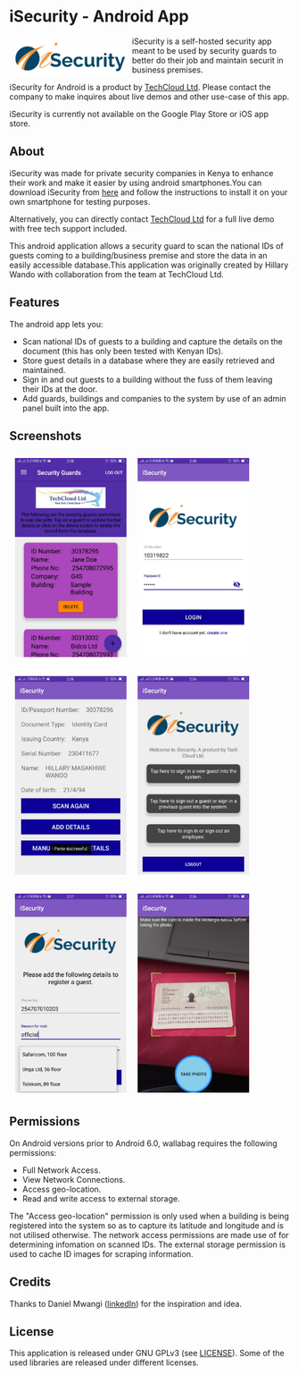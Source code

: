 # iSecurity - Android App

<img src="./readme/isecurity_logo.png" align="left"
width="200" hspace="10" vspace="10">

iSecurity is a self-hosted security app meant to be used by security guards to better do their job and maintain securit in business premises.

iSecurity for Android is a product by
[TechCloud Ltd](http://www.techcloud.co.ke/). Please contact the company to make inquires about live demos and other use-case of this app.

iSecurity is currently not available on the Google Play Store or iOS app store.

## About

iSecurity was made for private security companies in Kenya to enhance their work and make it easier by using android smartphones.You can download iSecurity from [here](http://hillarywando.com/blog/isecurity-app/) and follow the instructions to install it on your own smartphone for testing purposes.

Alternatively, you can directly contact [TechCloud Ltd](http://www.techcloud.co.ke/) for a full live demo with free tech support included.

This android application allows a security guard to scan the national IDs of guests coming to a building/business premise and store the data in an easily accessible database.This application was originally created by Hillary Wando with collaboration from the team at TechCloud Ltd.

## Features

The android app lets you:
- Scan national IDs of guests to a building and capture the details on the document (this has only been tested with Kenyan IDs).
- Store guest details in a database where they are easily retrieved and maintained.
- Sign in and out guests to a building without the fuss of them leaving their IDs at the door.
- Add guards, buildings and companies to the system by use of an admin panel built into the app.

## Screenshots

[<img src="./readme/screenshot1.jpg" align="left"
width="200"
    hspace="10" vspace="10">](./readme/screenshot1.jpg)

[<img src="./readme/screenshot2.jpg" align="center"
width="200"
    hspace="10" vspace="10">](./readme/screenshot2.jpg)

[<img src="./readme/screenshot5.jpg" align="left"
width="200"
    hspace="10" vspace="10">](./readme/screenshot5.jpg)

[<img src="./readme/screenshot6.jpg" align="center"
width="200"
    hspace="10" vspace="10">](./readme/screenshot6.jpg)

[<img src="./readme/screenshot7.jpg" align="left"
width="200"
    hspace="10" vspace="10">](./readme/screenshot7.jpg)

[<img src="./readme/screenshot8.jpg" align="center"
width="200"
    hspace="10" vspace="10">](./readme/screenshot8.jpg)

## Permissions

On Android versions prior to Android 6.0, wallabag requires the following permissions:
- Full Network Access.
- View Network Connections.
- Access geo-location.
- Read and write access to external storage.

The "Access geo-location" permission is only used when a building is being registered into the system so as to capture its latitude and longitude and is not utilised otherwise. The network access permissions are made use of for determining infomation on scanned IDs. The external storage permission is used to cache ID images for scraping information.



## Credits  
Thanks to Daniel Mwangi ([linkedIn](https://www.linkedin.com/in/dan-mwangi-18857a16/)) for the inspiration and idea.

## License

This application is released under GNU GPLv3 (see [LICENSE](LICENSE)).
Some of the used libraries are released under different licenses.